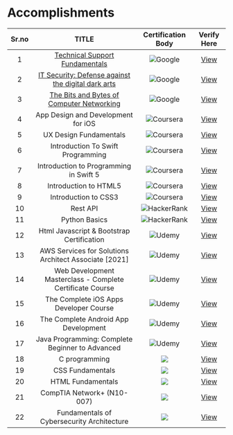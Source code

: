 # Accomplishments

|        Sr.no  |         TITLE | Certification Body | Verify Here          |
| :-------------: | :-------------: | :-------------: | :-------------: | 
|   1  | <a href="https://learndigital.withgoogle.com/digitalgarage/course/technical-support-fundamentals">Technical Support Fundamentals</a> |    ![Google](https://img.shields.io/badge/google-db3236?style=for-the-badge&logo=google&logoColor=f4c20d) |  <a href="https://www.coursera.org/account/accomplishments/verify/25GSNC63G5SB">View</a>  |
|   2  | <a href="https://www.coursera.org/learn/it-security">IT Security: Defense against the digital dark arts</a>  | ![Google](https://img.shields.io/badge/google-db3236?style=for-the-badge&logo=google&logoColor=f4c20d) |  <a href="https://www.coursera.org/account/accomplishments/verify/JR4ERK6JP4CU">View</a>  |
|   3  | <a href="https://www.coursera.org/learn/computer-networking">The Bits and Bytes of Computer Networking</a>  | ![Google](https://img.shields.io/badge/google-db3236?style=for-the-badge&logo=google&logoColor=f4c20d) | <a href="https://www.coursera.org/account/accomplishments/verify/E359L2B9X2RP">View</a>  |
|   4  | App Design and Development for iOS | ![Coursera](https://img.shields.io/badge/Coursera-%230056D2.svg?style=for-the-badge&logo=Coursera&logoColor=white)   | <a href="https://www.coursera.org/account/accomplishments/verify/YDCLZ2A9J9ER">View</a>  |
|   5  | UX Design Fundamentals | ![Coursera](https://img.shields.io/badge/Coursera-%230056D2.svg?style=for-the-badge&logo=Coursera&logoColor=white)   | <a href="https://www.coursera.org/account/accomplishments/verify/EXZA234QJVTG">View</a>  |
|   6  | Introduction To Swift Programming  | ![Coursera](https://img.shields.io/badge/Coursera-%230056D2.svg?style=for-the-badge&logo=Coursera&logoColor=white)  |<a href="https://www.coursera.org/account/accomplishments/verify/FBSJKP5JRVNC">View</a>  |
|   7  | Introduction to Programming in Swift 5  | ![Coursera](https://img.shields.io/badge/Coursera-%230056D2.svg?style=for-the-badge&logo=Coursera&logoColor=white)  |<a href="https://www.coursera.org/account/accomplishments/verify/TE84Z78QN68Y">View</a>  |
|   8  | Introduction to HTML5  | ![Coursera](https://img.shields.io/badge/Coursera-%230056D2.svg?style=for-the-badge&logo=Coursera&logoColor=white)  |<a href="https://www.coursera.org/account/accomplishments/verify/3EEL3SXCLYD6">View</a>  |
|   9  | Introduction to CSS3  | ![Coursera](https://img.shields.io/badge/Coursera-%230056D2.svg?style=for-the-badge&logo=Coursera&logoColor=white)  |<a href="https://www.coursera.org/account/accomplishments/verify/98LTPAYLTGF5">View</a>  |
|   10  | Rest API  | ![HackerRank](https://img.shields.io/badge/-Hackerrank-2EC866?style=for-the-badge&logo=HackerRank&logoColor=black)  | <a href="https://www.hackerrank.com/certificates/565b86d39d4a">View</a>  |
|   11  | Python Basics  | ![HackerRank](https://img.shields.io/badge/-Hackerrank-2EC866?style=for-the-badge&logo=HackerRank&logoColor=black)  | <a href="https://www.hackerrank.com/certificates/002fdb68ad2d">View</a>  |
|   12  | Html Javascript & Bootstrap Certification  | ![Udemy](https://img.shields.io/badge/Udemy-A435F0?style=for-the-badge&logo=Udemy&logoColor=black)  | <a href="https://www.udemy.com/certificate/UC-6830cec0-219f-4b69-bcc0-9fad9cb3ecb8/">View</a>  |
|   13  | AWS Services for Solutions Architect Associate [2021]  | ![Udemy](https://img.shields.io/badge/Udemy-A435F0?style=for-the-badge&logo=Udemy&logoColor=black)  | <a href="https://www.udemy.com/certificate/UC-d68af2f4-ca20-4180-82cc-d6d825d49bca/">View</a>  |
|   14  | Web Development Masterclass - Complete Certificate Course  | ![Udemy](https://img.shields.io/badge/Udemy-A435F0?style=for-the-badge&logo=Udemy&logoColor=black)  | <a href="https://www.udemy.com/certificate/UC-589e40f3-e936-4587-ad6e-4fdc57bbf426/">View</a>  |
|   15  | The Complete iOS Apps Developer Course  | ![Udemy](https://img.shields.io/badge/Udemy-A435F0?style=for-the-badge&logo=Udemy&logoColor=black)  | <a href="https://www.udemy.com/certificate/UC-99e3ae37-6fd3-4e69-8453-fd186c4557ce/">View</a>  |
|   16  | The Complete Android App Development  | ![Udemy](https://img.shields.io/badge/Udemy-A435F0?style=for-the-badge&logo=Udemy&logoColor=black)  | <a href="https://www.udemy.com/certificate/UC-5923f138-ee6b-404e-9069-e861f45ffa44/">View</a>  |
|   17  | Java Programming: Complete Beginner to Advanced  | ![Udemy](https://img.shields.io/badge/Udemy-A435F0?style=for-the-badge&logo=Udemy&logoColor=black)  | <a href="https://www.udemy.com/certificate/UC-bae9ff14-45d0-4185-948f-738900fc096d/">View</a>  |
|   18  | C programming  | <img src="https://img.shields.io/badge/Programming_hub-0000D1?style=for-the-badge&logo=&logoColor=white"></img>  | <a href="https://storage.googleapis.com/programminghub/certificate%2F295007.jpg">View</a>  |
|   19  | CSS Fundamentals  | <img src="https://img.shields.io/badge/-Sololearn-3a464b?style=for-the-badge&logo=Sololearn&logoColor=Black"></img>  | <a href="https://www.sololearn.com/Certificate/1023-15325059/jpg/">View</a>  |
|   20  | HTML Fundamentals  | <img src="https://img.shields.io/badge/-Sololearn-3a464b?style=for-the-badge&logo=Sololearn&logoColor=Black"></img>  | <a href="https://www.sololearn.com/Certificate/1014-15325059/jpg/">View</a>  |
|   21  | CompTIA Network+ (N10-007)  | <img src="https://img.shields.io/badge/CYBRARY-FFFFFF?style=for-the-badge&logo=&logoColor=white"></img>  | <a href="https://app.cybrary.it/courses/api/certificate/CC-aa95d5da-4107-474c-8881-b7f4efd2d7ce/view">View</a>  |
|   22  | Fundamentals of Cybersecurity Architecture  | <img src="https://img.shields.io/badge/CYBRARY-FFFFFF?style=for-the-badge&logo=&logoColor=white"></img>  | <a href="https://app.cybrary.it/courses/api/certificate/CC-83d76299-c6be-442c-bea5-d079cdffb996/view">View</a>  |
	
